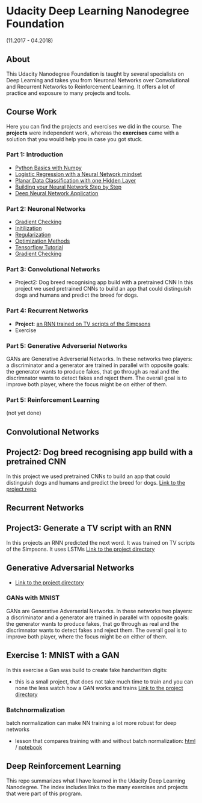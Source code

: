 # Udacity Deep Learning Nanodegree Foundation
(11.2017 - 04.2018)

## About
This Udacity Nanodegree Foundation is taught by several specialists on Deep Learning and takes you from Neuronal Networks over Convolutional and Recurrent Networks to Reinforcement Learning. It offers a lot of practice and exposure to many projects and tools.

## Course Work
Here you can find the projects and exercises we did in the course. The **projects** were independent work, whereas the **exercises** came with a solution that you would help you in case you got stuck.

### Part 1: Introduction
- [Python Basics with Numpy](C1_NeuronalNetworks/w2_Python+Basics+With+Numpy+v3.html)
- [Logistic Regression with a Neural Network mindset](C1_NeuronalNetworks/w2_Logistic+Regression+with+a+Neural+Network+mindset+v3.html)
- [Planar Data Classification with one Hidden Layer](C1_NeuronalNetworks/w3_Planar+data+classification+with+one+hidden+layer+v4.html)
- [Building your Neural Network Step by Step](C1_NeuronalNetworks/w4_Building+your+Deep+Neural+Network+-+Step+by+Step+v5.html)
- [Deep Neural Network Application](C1_NeuronalNetworks/w4_Deep+Neural+Network+-+Application+v3.html)

### Part 2: Neuronal Networks
- [Gradient Checking](C2_ModelTuning/w1_Gradient+Checking+v1.html)
- [Initilization](C2_ModelTuning/w1_Initilization.html)
- [Regularization](C2_ModelTuning/w1_Regularization.html)
- [Optimization Methods](C2_ModelTuning/w2_Optimization+methods.html)
- [Tensorflow Tutorial](C2_ModelTuning/w3_Tensorflow+Tutorial.html)
- [Gradient Checking](C2_ModelTuning/w1_Gradient+Checking+v1.html)

### Part 3: Convolutional Networks
- Project2: Dog breed recognising app build with a pretrained CNN In this project we used pretrained CNNs to build an app that could distinguish dogs and humans and predict the breed for dogs.

### Part 4: Recurrent Networks
- **Project**: [an RNN trained on TV scripts of the Simpsons](dlnd_tv_script_generation.html)
- Exercise


### Part 5: Generative Adverserial Networks
GANs are Generative Adverserial Networks. In these networks two players: a discriminator and a generator are trained in parallel with opposite goals: the generator wants to produce fakes, that go through as real and the discrimnator wants to detect fakes and reject them. The overall goal is to improve both player, where the focus might be on either of them.

### Part 5: Reinforcement Learning
(not yet done)


## Convolutional Networks
## Project2: Dog breed recognising app build with a pretrained CNN
In this project we used pretrained CNNs to build an app that could distinguish dogs and humans and predict the breed for dogs.
[Link to the project repo](https://github.com/sabinem/udacity-deeplearning-dog-project)

## Recurrent Networks
## Project3: Generate a TV script with an RNN
In this projects an RNN predicted the next word. It was trained on TV scripts of the Simpsons.
It uses LSTMs
[Link to the project directory](RNNs/tv_script_rnn)

## Generative Adversarial Networks
- [Link to the project directory](GANs/gan_mnist)

### GANs with MNIST
GANs are Generative Adverserial Networks. In these networks two players: a discriminator and a generator are trained in parallel with opposite goals: the generator wants to produce fakes, that go through as real and the discrimnator wants to detect fakes and reject them. The overall goal is to improve both player, where the focus might be on either of them.

## Exercise 1: MNIST with a GAN
In this exercise a Gan was build to create fake handwritten digits:
- this is a small project, that does not take much time to train and you can none the less watch how a GAN works and trains
[Link to the project directory](GANs/gan_mnist)

### Batchnormalization
batch normalization can make NN training a lot more robust for deep networks
- lesson that compares training with and without batch normalization: [html](Batch_Normalization_Lesson.html) / [notebook](https://github.com/sabinem/udacity_DL/blob/master/batch_normalization/README.md)

## Deep Reinforcement Learning

This repo summarizes what I have learned in the Udacity Deep Learning Nanodegree. The index includes links to the many exercises and projects that were part of this program.
